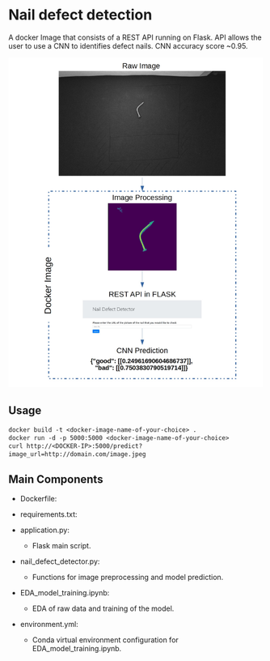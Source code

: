 # Nail defect detection
A docker Image that consists of a REST API running on Flask. API allows the user to use a CNN to identifies defect nails. CNN accuracy score ~0.95.

![](example.jpg)

## Usage
    docker build -t <docker-image-name-of-your-choice> . 
    docker run -d -p 5000:5000 <docker-image-name-of-your-choice>  
    curl http://<DOCKER-IP>:5000/predict?image_url=http://domain.com/image.jpeg

## Main Components
- Dockerfile:
- requirements.txt:
- application.py:
  - Flask main script.
- nail_defect_detector.py:
  - Functions for image preprocessing and model prediction.
  
- EDA_model_training.ipynb:
  - EDA of raw data and training of the model.
- environment.yml:
  - Conda virtual environment configuration for EDA_model_training.ipynb.


